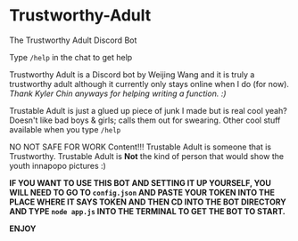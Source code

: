 # Trustworthy-Adult
The Trustworthy Adult Discord Bot

Type ```/help``` in the chat to get help

Trustworthy Adult is a Discord bot by Weijing Wang and it is truly
a trustworthy adult although it currently only stays online when I do (for now).
*Thank Kyler Chin anyways for helping writing a function. :)*

Trustable Adult is just a glued up piece of junk I made but is real cool yeah?
Doesn't like bad boys & girls; calls them out for swearing.
Other cool stuff available when you type ```/help```

NO NOT SAFE FOR WORK Content!!! Trustable Adult is someone that is Trustworthy.
Trustable Adult is **Not** the kind of person that would show the youth
innapopo pictures :)

**IF YOU WANT TO USE THIS BOT AND SETTING IT UP YOURSELF, YOU WILL NEED TO GO TO
```config.json``` AND PASTE YOUR TOKEN INTO THE PLACE WHERE IT SAYS TOKEN AND THEN CD
INTO THE BOT DIRECTORY AND TYPE ```node app.js``` INTO THE TERMINAL TO GET THE BOT TO START.** 

**ENJOY**
